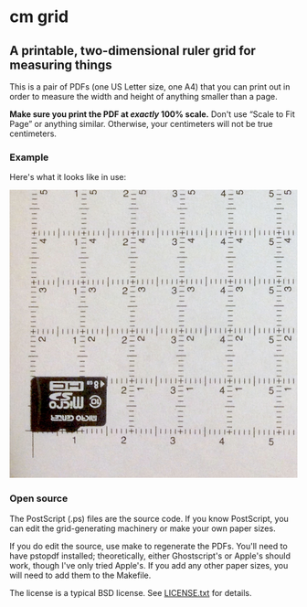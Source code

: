 # cm grid
## A printable, two-dimensional ruler grid for measuring things

This is a pair of PDFs (one US Letter size, one A4) that you can print out in order to measure the width and height of anything smaller than a page.

**Make sure you print the PDF at *exactly* 100% scale.** Don't use “Scale to Fit Page” or anything similar. Otherwise, your centimeters will not be true centimeters.

### Example

Here's what it looks like in use:

![Photo of a microSD card on the A4 ruler grid.](cmgrid-with-microSD-card.jpg)

### Open source

The PostScript (.ps) files are the source code. If you know PostScript, you can edit the grid-generating machinery or make your own paper sizes.

If you do edit the source, use make to regenerate the PDFs. You'll need to have pstopdf installed; theoretically, either Ghostscript's or Apple's should work, though I've only tried Apple's. If you add any other paper sizes, you will need to add them to the Makefile.

The license is a typical BSD license. See [LICENSE.txt](LICENSE.txt) for details.

